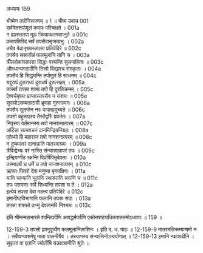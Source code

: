 अध्यायः 159

भीष्मेण तपोनिरूपणम् ॥ 1 ॥
भीष्म उवाच 	001  
सर्वमेतत्तपोमूलं कवयः परिचक्षते ।	001a  
न ह्यतप्ततपा मूढः क्रियाफलमवाप्नुते ॥	001c  
प्रजापतिरिदं सर्वं तपसैवासृजत्प्रभुः ।	002a  
तथैव वेदानृषयस्तपसा प्रतिपेदिरे ॥	002c  
तपसैव ससर्जान्नं फलमूलानि यानि च ।	003a  
त्रीँल्लोकांस्तपसा सिद्धाः पश्यन्ति सुसमाहिताः ॥	003c  
औषधान्यगदादीनि तिस्रो विद्याश्च संस्कृताः ।	004a  
तपसैव हि सिद्ध्यन्ति तपोमूलं हि साधनम् ॥	004c  
यद्दुरापं दुराराध्यं दुराधर्षं दुरुत्सहम् ।	005a  
तत्सर्वं तपसा शक्यं तपो हि दुरतिक्रमम् ।	005c  
ऐश्वर्यमृषयः प्राप्तास्तपसैव न संशयः ॥	005e  
सुरापोऽसम्मतादायी भ्रूणहा गुरुतल्पगः ।	006a  
तपसैव सुतप्तेन नरः पापात्प्रमुच्यते ॥	006c  
तपसो बहुरूपस्य तैस्तैर्द्वारैः प्रवर्ततः ।	007a  
निवृत्त्या वर्तमानस्य तपो नानशनात्परम् ॥	007c  
अहिंसा सत्यवचनं दानमिन्द्रियनिग्रहः ।	008a  
एतेभ्यो हि महाराज तपो नानशनात्परम् ॥	008c  
न दुष्करतरं दानान्नाति मातरमाश्रमः ।	009a  
त्रैविद्येभ्यः परं नास्ति संन्यासान्नापरं तपः ॥	009c  
इन्द्रियाणीह रक्षन्ति विप्रर्षिपितृदेवताः ।	010a  
तस्मादर्थे च धर्मे च तपो नानशनात्परम् ॥	010c  
ऋषयः पितरो देवा मनुष्या मृगपक्षिणः ।	011a  
यानि चान्यानि भूतानि स्थावराणि चराणि च ॥	011c  
तपः परायणाः सर्वे सिध्यन्ति तपसा च ते ।	012a  
इत्येवं तपसा देवा महत्त्वं प्रतिपेदिरे ॥	012c  
इमानीष्टविभागानि फलानि तपसः सदा ।	013a  
तपसा शक्यते प्राप्नुं देवत्वमपि निश्चयः ॥ 	013c  

इति श्रीमन्महाभारते शान्तिपर्वणि आपद्धर्मपर्वणि एकोनषष्ट्यधिकशततमोऽध्यायः ॥ 159 ॥

12-159-3 तपसो ह्यानुपूर्व्येण फलमूलानिलाशिनः । इति द. ध. पाठः ॥ 12-159-9 मातरमतिक्रम्याश्रमो न । सर्वेष्वप्याश्रमेषु माता पालनीयैव । तत्त्यागस्य संन्यासिनोऽप्ययोगात् ॥ 12-159-13 इमानि नक्षत्रादीनि । सुकृतां वा एतानि ज्योतींषि यन्नक्षत्राणीति श्रुतेः ॥
